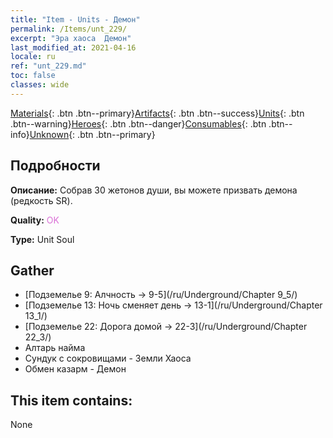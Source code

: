 ```yaml
---
title: "Item - Units - Демон"
permalink: /Items/unt_229/
excerpt: "Эра хаоса  Демон"
last_modified_at: 2021-04-16
locale: ru
ref: "unt_229.md"
toc: false
classes: wide
---
```

 [Materials](/ru/Items/){: .btn .btn--primary}[Artifacts](/ru/Items/Artifacts/){: .btn .btn--success}[Units](/ru/Items/Units/){: .btn .btn--warning}[Heroes](/ru/Items/Heroes/){: .btn .btn--danger}[Consumables](/ru/Items/Consumables/){: .btn .btn--info}[Unknown](/ru/Items/Unknown/){: .btn .btn--primary}

## Подробности
 **Описание:** Собрав 30 жетонов души, вы можете призвать демона (редкость SR).

 **Quality:** <span style="color: #DA70D6">OK</span>

 **Type:** Unit Soul

## Gather

*    [Подземелье 9: Алчность -> 9-5](/ru/Underground/Chapter 9_5/) 
*    [Подземелье 13: Ночь сменяет день -> 13-1](/ru/Underground/Chapter 13_1/) 
*    [Подземелье 22: Дорога домой -> 22-3](/ru/Underground/Chapter 22_3/) 
*    Алтарь найма 
*    Сундук с сокровищами - Земли Хаоса 
*    Обмен казарм - Демон 

## This item contains:

  None

